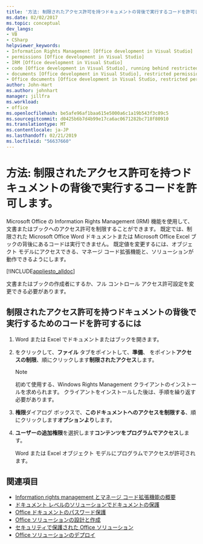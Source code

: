 ```yaml
---
title: '方法: 制限されたアクセス許可を持つドキュメントの背後で実行するコードを許可します。'
ms.date: 02/02/2017
ms.topic: conceptual
dev_langs:
- VB
- CSharp
helpviewer_keywords:
- Information Rights Management [Office development in Visual Studio]
- permissions [Office development in Visual Studio]
- IRM [Office development in Visual Studio]
- code [Office development in Visual Studio], running behind restricted documents
- documents [Office development in Visual Studio], restricted permissions
- Office documents [Office development in Visual Studio, restricted permissions
author: John-Hart
ms.author: johnhart
manager: jillfra
ms.workload:
- office
ms.openlocfilehash: be5afe96af1baa615e5000a6c1a19b543f3c89c5
ms.sourcegitcommit: d0425b6b7d4b99e17ca6ac0671282bc718f80910
ms.translationtype: MT
ms.contentlocale: ja-JP
ms.lasthandoff: 02/21/2019
ms.locfileid: "56637660"
---
```

# <a name="how-to-permit-code-to-run-behind-documents-with-restricted-permissions"></a>方法: 制限されたアクセス許可を持つドキュメントの背後で実行するコードを許可します。
  Microsoft Office の Information Rights Management (IRM) 機能を使用して、文書またはブックへのアクセス許可を制限することができます。 既定では、制限された Microsoft Office Word ドキュメントまたは Microsoft Office Excel ブックの背後にあるコードは実行できません。 既定値を変更するには、オブジェクト モデルにアクセスできる、マネージ コード拡張機能と、ソリューションが動作できるようにします。

 [!INCLUDE[appliesto_alldoc](../vsto/includes/appliesto-alldoc-md.md)]

 文書またはブックの作成者にするか、フル コントロール アクセス許可設定を変更できる必要があります。

## <a name="to-permit-code-to-run-behind-documents-with-restricted-permissions"></a>制限されたアクセス許可を持つドキュメントの背後で実行するためのコードを許可するには

1. Word または Excel でドキュメントまたはブックを開きます。

2. をクリックして、**ファイル** タブをポイントして、**準備**、 をポイント**アクセスの制限**、順にクリックします**制限されたアクセス**します。

   > [!NOTE]
   >  初めて使用する、Windows Rights Management クライアントのインストールを求められます。 クライアントをインストールした後は、手順を繰り返す必要があります。

3. **権限**ダイアログ ボックスで、**このドキュメントへのアクセスを制限する**、順にクリックします**オプションより**します。

4. **ユーザーの追加権限**を選択します**コンテンツをプログラムでアクセス**します。

   Word または Excel オブジェクト モデルにプログラムでアクセスが許可されます。

## <a name="see-also"></a>関連項目
- [Information rights management とマネージ コード拡張機能の概要](../vsto/information-rights-management-and-managed-code-extensions-overview.md)
- [ドキュメント レベルのソリューションでドキュメントの保護](../vsto/document-protection-in-document-level-solutions.md)
- [Office ドキュメントのパスワード保護](../vsto/password-protection-on-office-documents.md)
- [Office ソリューションの設計と作成](../vsto/designing-and-creating-office-solutions.md)
- [セキュリティで保護された Office ソリューション](../vsto/securing-office-solutions.md)
- [Office ソリューションのデプロイ](../vsto/deploying-an-office-solution.md)
